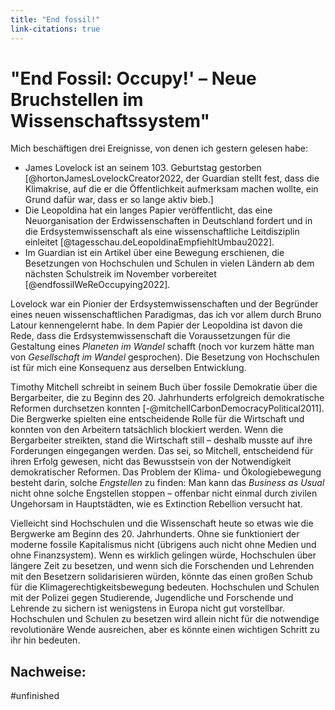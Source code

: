 ```yaml
---
title: "End fossil!"
link-citations: true
---
```


#  "End Fossil: Occupy!' – Neue Bruchstellen im Wissenschaftssystem"

Mich beschäftigen drei Ereignisse, von denen ich gestern gelesen habe:

- James Lovelock ist an seinem 103. Geburtstag gestorben [@hortonJamesLovelockCreator2022, der Guardian stellt fest, dass die Klimakrise, auf die er die Öffentlichkeit aufmerksam machen wollte, ein Grund dafür war, dass er so lange aktiv bieb.]
- Die Leopoldina hat ein langes Papier veröffentlicht, das eine Neuorganisation der Erdwissenschaften in Deutschland fordert und in die Erdsystemwissenschaft als eine wissenschaftliche Leitdisziplin einleitet [@tagesschau.deLeopoldinaEmpfiehltUmbau2022].
- Im Guardian ist ein Artikel über eine Bewegung erschienen, die Besetzungen von Hochschulen und Schulen in vielen Ländern ab dem nächsten Schulstreik im November vorbereitet [@endfossilWeReOccupying2022].

Lovelock war ein Pionier der Erdsystemwissenschaften und der Begründer eines neuen wissenschaftlichen Paradigmas, das ich vor allem durch Bruno Latour kennengelernt habe. In dem Papier der Leopoldina ist davon die Rede, dass die Erdsystemwissenschaft die Voraussetzungen für die Gestaltung eines *Planeten im Wandel* schafft (noch vor kurzem hätte man von *Gesellschaft im Wandel* gesprochen). Die Besetzung von Hochschulen ist für mich eine Konsequenz aus derselben Entwicklung.

Timothy Mitchell schreibt in seinem Buch über fossile Demokratie über die Bergarbeiter, die zu Beginn des 20. Jahrhunderts erfolgreich demokratische Reformen durchsetzen konnten [-@mitchellCarbonDemocracyPolitical2011]. Die Bergwerke spielten eine entscheidende Rolle für die Wirtschaft und konnten von den Arbeitern tatsächlich blockiert werden. Wenn die Bergarbeiter streikten, stand die Wirtschaft still – deshalb musste auf ihre Forderungen eingegangen werden. Das sei, so Mitchell, entscheidend für ihren Erfolg gewesen, nicht das Bewusstsein von der Notwendigkeit demokratischer Reformen. Das Problem der Klima- und Ökologiebewegung besteht darin, solche *Engstellen* zu finden: Man kann das *Business as Usual* nicht ohne solche Engstellen stoppen – offenbar nicht einmal durch zivilen Ungehorsam in Hauptstädten, wie es Extinction Rebellion versucht hat. 

Vielleicht sind Hochschulen und die Wissenschaft heute so etwas wie die Bergwerke am Beginn des 20. Jahrhunderts. Ohne sie funktioniert der moderne fossile Kapitalismus nicht (übrigens auch nicht ohne Medien und ohne Finanzsystem). Wenn es wirklich gelingen würde, Hochschulen über längere Zeit zu besetzen, und wenn sich die Forschenden und Lehrenden mit den Besetzern solidarisieren würden, könnte das einen großen Schub für die Klimagerechtigkeitsbewegung bedeuten. Hochschulen und Schulen mit der Polizei gegen Studierende, Jugendliche und Forschende und Lehrende zu sichern ist wenigstens in Europa nicht gut vorstellbar. Hochschulen und Schulen zu besetzen wird allein nicht für die notwendige revolutionäre Wende ausreichen, aber es könnte einen wichtigen Schritt zu ihr hin bedeuten.

## Nachweise: 



#unfinished
